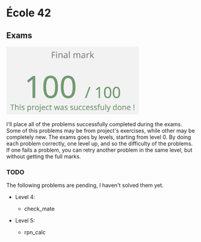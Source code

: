 # École 42

## Exams

<img src="resources/c-exam-finalmark.png" width="350" />

I'll place all of the problems successfully completed during the exams.
Some of this problems may be from project's exercises, while other may be
completely new. The exams goes by levels, starting from level 0.
By doing each problem correctly, one level up, and so the difficulty of
the problems. If one fails a problem, you can retry another problem in
the same level, but without getting the full marks.

### TODO

The following problems are pending, I haven't solved them yet.

* Level 4:
	- check_mate

* Level 5:
	- rpn_calc
